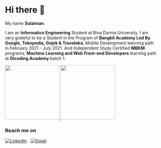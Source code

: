 # Hi there 👋

My name **Sulaiman**.

I am an **Informatics Engineering** Student at Bina Darma University.
I am very grateful to be a Student in the Program of **Bangkit Academy Led By Google, Tokopedia, Gojek & Traveloka**, Mobile Development learning path in February 2021 - July 2021.
And Independent Study Certified **MBKM** programs, **Machine Learning and Web Front-end Developers** learning path at  **Dicoding Academy** batch 1.

<p align="left">
<a href="https://github.com/gilangadhan">
  <img height="180em" src="https://github-readme-stats-eight-theta.vercel.app/api?username=slm17&show_icons=true&theme=algolia&include_all_commits=true&count_private=true"/>
  <img height="180em" src="https://github-readme-stats-eight-theta.vercel.app/api/top-langs/?username=slm17&layout=compact&langs_count=8&theme=algolia"/>
</a>
</p>

### Reach me on
<a href="https://www.linkedin.com/in/sulaiman-a184a5208/"><img alt="LinkedIn" src="https://img.shields.io/badge/linkedin%20-%230077B5.svg?&style=flat&logo=linkedin&logoColor=white"/></a> &nbsp;
<a href="mailto:sulaimann1704@gmail.com"><img alt="Gmail" src="https://img.shields.io/badge/Gmail-D14836?style=flat&logo=gmail&logoColor=white" /></a> &nbsp;
